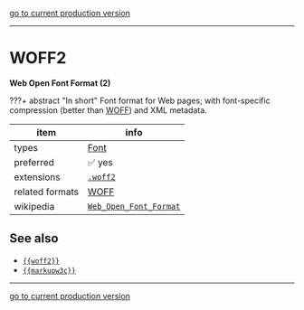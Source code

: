 [go to current production version]({{preferredFormats}})

---



# WOFF2

**Web Open Font Format (2)**

???+ abstract "In short"
    Font format for Web pages;  with font-specific compression (better than [WOFF](../fileFormats/woff.md)) and XML metadata.

item | info
--- | ---
types | [Font](../dataTypes/font.md)
preferred | ✅ yes
extensions | [`.woff2`](../extensions/woff2.md)
related formats | [WOFF](../fileFormats/woff.md)
wikipedia | [`Web_Open_Font_Format`]({{wikipedia}}/Web_Open_Font_Format)



## See also
*   [`{{woff2}}`]({{woff2}})
*   [`{{markupw3c}}`]({{markupw3c}})




---

[go to current production version]({{preferredFormats}})
